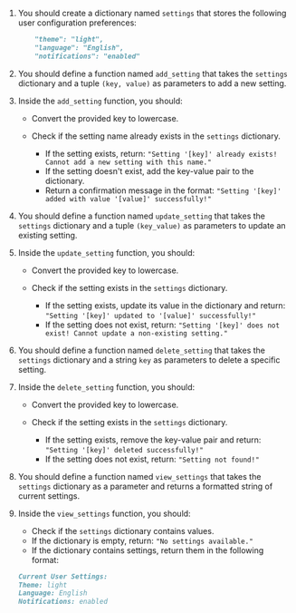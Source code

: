 1. You should create a dictionary named `settings` that stores the following user configuration preferences:

   ```md
       "theme": "light",
       "language": "English",
       "notifications": "enabled"
   ```

2. You should define a function named `add_setting` that takes the `settings` dictionary and a tuple `(key, value)` as parameters to add a new setting.

3. Inside the `add_setting` function, you should:

   - Convert the provided key to lowercase.
   - Check if the setting name already exists in the `settings` dictionary.

     - If the setting exists, return: `"Setting '[key]' already exists! Cannot add a new setting with this name."`
     - If the setting doesn't exist, add the key-value pair to the dictionary.
     - Return a confirmation message in the format: `"Setting '[key]' added with value '[value]' successfully!"`

4. You should define a function named `update_setting` that takes the `settings` dictionary and a tuple `(key_value)` as parameters to update an existing setting.

5. Inside the `update_setting` function, you should:

   - Convert the provided key to lowercase.
   - Check if the setting exists in the `settings` dictionary.

     - If the setting exists, update its value in the dictionary and return: `"Setting '[key]' updated to '[value]' successfully!"`
     - If the setting does not exist, return: `"Setting '[key]' does not exist! Cannot update a non-existing setting."`

6. You should define a function named `delete_setting` that takes the `settings` dictionary and a string `key` as parameters to delete a specific setting.

7. Inside the `delete_setting` function, you should:

   - Convert the provided key to lowercase.
   - Check if the setting exists in the `settings` dictionary.

     - If the setting exists, remove the key-value pair and return: `"Setting '[key]' deleted successfully!"`
     - If the setting does not exist, return: `"Setting not found!"`

8. You should define a function named `view_settings` that takes the `settings` dictionary as a parameter and returns a formatted string of current settings.

9. Inside the `view_settings` function, you should:

   - Check if the `settings` dictionary contains values.
   - If the dictionary is empty, return: `"No settings available."`
   - If the dictionary contains settings, return them in the following format:

   ```md
   Current User Settings:
   Theme: light
   Language: English
   Notifications: enabled
   ```
